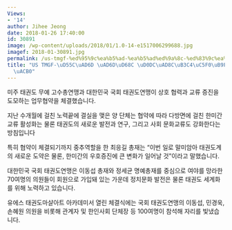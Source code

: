 ```yaml
---
Views:
- '14'
author: Jihee Jeong
date: 2018-01-26 17:40:00
id: 30891
image: /wp-content/uploads/2018/01/1.0-14-e1517006299688.jpg
imagef: 2018-01-30891.jpg
permalink: /us-tmgf-%ed%95%9c%ea%b5%ad-%ea%b5%ad%ed%9a%8c-%ed%83%9c%ea%b6%8c%eb%8f%84%ec%97%b0%eb%a7%b9-mou-%ec%b2%b4%ea%b2%b0/
title: "US TMGF-\uD55C\uAD6D \uAD6D\uD68C \uD0DC\uAD8C\uB3C4\uC5F0\uB9F9 MOU \uCCB4\
  \uACB0"
---
```


미주 태권도 무예 고수총연맹과 대한민국 국회 태권도연맹이 상호 협력과 교류 증진을 도모하는 업무협약을 체결했습니다.

지난 수개월에 걸친 노력끝에 결실을 맺은 양 단체는 협약에 따라 다방면에 걸친 한미간 교류 활성화는 물론 태권도의 새로운 발전과 연구, 그리고 사회 문화교류도 강화한다는 방침입니다

특히 협약이 체결되기까지 중추역할을 한 최응길 총재는 “이번 일로 말미암아 태권도계의 새로운 도약은 물론, 한미간의 우호증진에 큰 변화가 일어날 것”이라고 말했습니다.

대한민국 국회 태권도연맹은 이동섭 총재와 정세균 명예총재를 중심으로 여야를 망라한 70여명의 의원들이 회원으로 가입돼 있는 가운데 정치문화 발전은 물론 태권도 세계화를 위해 노력하고 있습니다.

유에스 태권도마샬아트 아카데미서 열린 체결식에는 국회 태권도연맹의 이동섭, 민경욱, 손혜원 의원을 비롯해 관계자 및 한인사회 단체장 등 100여명이 참석해 자리를 빛냈습니다.

&nbsp;